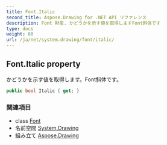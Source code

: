 ```yaml
---
title: Font.Italic
second_title: Aspose.Drawing for .NET API リファレンス
description: Font 財産. かどうかを示す値を取得しますFont斜体です
type: docs
weight: 80
url: /ja/net/system.drawing/font/italic/
---
```

## Font.Italic property

かどうかを示す値を取得します。Font斜体です。

```csharp
public bool Italic { get; }
```

### 関連項目

* class [Font](../)
* 名前空間 [System.Drawing](../../font/)
* 組み立て [Aspose.Drawing](../../../)


